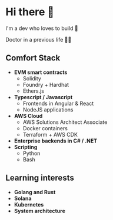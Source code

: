 # Hi there 🤗

I'm a dev who loves to build 👷 

Doctor in a previous life 👨‍⚕️

## Comfort Stack

* **EVM smart contracts**
    * Solidity
    * Foundry + Hardhat
    * Ethers.js
* **Typescript / Javascript**
    * Frontends in Angular & React
    * NodeJS applications
* **AWS Cloud**
    * AWS Solutions Architect Associate
    * Docker containers
    * Terraform + AWS CDK
* **Enterprise backends in C# / .NET**
* **Scripting**
    * Python
    * Bash

## Learning interests

* **Golang and Rust**
* **Solana**
* **Kubernetes**
* **System architecture**

<!--
**kyzooghost/kyzooghost** is a ✨ _special_ ✨ repository because its `README.md` (this file) appears on your GitHub profile.

Here are some ideas to get you started:

- 🔭 I’m currently working on ...
- 🌱 I’m currently learning ...
- 👯 I’m looking to collaborate on ...
- 🤔 I’m looking for help with ...
- 💬 Ask me about ...
- 📫 How to reach me: ...
- 😄 Pronouns: ...
- ⚡ Fun fact: ...
-->
